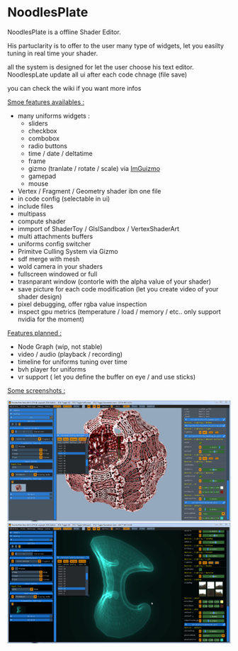 # NoodlesPlate

NoodlesPlate is a offline Shader Editor. 

His partuclarity is to offer to the user many type of widgets, let you easilty tuning in real time your shader.

all the system is designed for let the user choose his text editor. NoodlespLate update all ui after each code chnage (file save)

you can check the wiki if you want more infos

<ins>Smoe features availables :</ins>
* many uniforms widgets :
  * sliders
  * checkbox
  * combobox
  * radio buttons
  * time / date / deltatime
  * frame
  * gizmo (tranlate / rotate / scale) via [ImGuizmo](https://github.com/CedricGuillemet/ImGuizmo)
  * gamepad
  * mouse
* Vertex / Fragment / Geometry shader ibn one file
* in code config (selectable in ui)
* include files
* multipass
* compute shader
* immport of ShaderToy / GlslSandbox / VertexShaderArt
* multi attachments buffers
* uniforms config switcher
* Primitve Culling System via Gizmo
* sdf merge with mesh
* wold camera in your shaders
* fullscreen windowed or full
* trasnparant window (contorle with the alpha value of your shader)
* save picture for each code modification (let you create video of your shader design)
* pixel debugging, offer rgba value inspection
* inspect gpu metrics (temperature / load / memory / etc.. only support nvidia for the moment)

<ins>Features planned :</ins>
* Node Graph (wip, not stable)
* video / audio (playback / recording)
* timeline for uniforms tuning over time
* bvh player for uniforms
* vr support ( let you define the buffer on eye / and use sticks)

<ins>Some screenshots :</ins>

![1](NoodlesPlate_MSVC_x64_Release_2019-07-14_05-54-36.png)
![2](NoodlesPlate_MSVC_x64_Release_2019-07-14_05-55-13.png)

